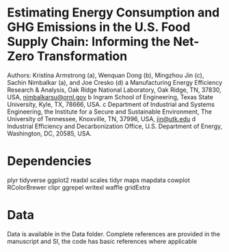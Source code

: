 # Estimating Energy Consumption and GHG Emissions in the U.S. Food Supply Chain: Informing the Net-Zero Transformation

Authors: Kristina Armstrong (a), Wenquan Dong (b), Mingzhou Jin (c), Sachin Nimbalkar (a), and Joe Cresko (d)
a Manufacturing Energy Efficiency Research & Analysis, Oak Ridge National Laboratory, Oak Ridge, TN, 37830, USA, nimbalkarsu@ornl.gov
b Ingram School of Engineering, Texas State University, Kyle, TX, 78666, USA. 
c Department of Industrial and Systems Engineering, the Institute for a Secure and Sustainable Environment, The University of Tennessee, Knoxville, TN, 37996, USA, jin@utk.edu
d Industrial Efficiency and Decarbonization Office, U.S. Department of Energy, Washington, DC, 20585, USA.

# Dependencies
plyr
tidyverse
ggplot2
readxl 
scales
tidyr
maps
mapdata
cowplot
RColorBrewer
clipr
ggrepel
writexl
waffle
gridExtra

# Data
Data is available in the Data folder. Complete references are provided in the manuscript and SI, the code has basic references where applicable
